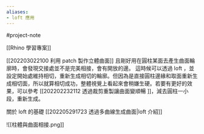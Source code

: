 ```yaml
---
aliases:
- loft 應用
---
```


#project-note 

[[Rhino 學習專案]]

[[202203022100 利用 patch 製作立體曲面]] 且剛好用在圓柱某面去產生曲面輪廓時，會發現交接處並不是完美相接，會有開放的邊。
這時候可以透過 loft ，並設定開始處維持相切，重新生成相切的輪廓。但因為是直接圓柱邊緣和取面重新生成相切面，所以就算相切成功，整體視覺上看起來會稍嫌生硬。若要有更好的效果，可以參考
[[202202232112 透過裁剪重製讓曲面變順暢 ]]，減去圓柱一小段，重新生成。

關於 loft 的基礎 [[202205291723 透過多曲線生成曲面|loft 介紹]]

![[柱體與曲面相接.png]]